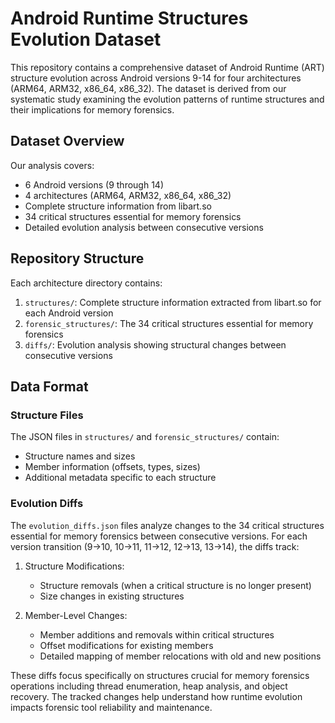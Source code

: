 # Android Runtime Structures Evolution Dataset

This repository contains a comprehensive dataset of Android Runtime (ART) structure evolution across Android versions 9-14 for four architectures (ARM64, ARM32, x86_64, x86_32). The dataset is derived from our systematic study examining the evolution patterns of runtime structures and their implications for memory forensics.

## Dataset Overview

Our analysis covers:
- 6 Android versions (9 through 14)
- 4 architectures (ARM64, ARM32, x86_64, x86_32)
- Complete structure information from libart.so
- 34 critical structures essential for memory forensics
- Detailed evolution analysis between consecutive versions

## Repository Structure

Each architecture directory contains:

1. `structures/`: Complete structure information extracted from libart.so for each Android version
2. `forensic_structures/`: The 34 critical structures essential for memory forensics
3. `diffs/`: Evolution analysis showing structural changes between consecutive versions

## Data Format

### Structure Files
The JSON files in `structures/` and `forensic_structures/` contain:
- Structure names and sizes
- Member information (offsets, types, sizes)
- Additional metadata specific to each structure

### Evolution Diffs
The `evolution_diffs.json` files analyze changes to the 34 critical structures essential for memory forensics between consecutive versions. For each version transition (9->10, 10->11, 11->12, 12->13, 13->14), the diffs track:

1. Structure Modifications:
   - Structure removals (when a critical structure is no longer present)
   - Size changes in existing structures
   
2. Member-Level Changes:
   - Member additions and removals within critical structures
   - Offset modifications for existing members
   - Detailed mapping of member relocations with old and new positions

These diffs focus specifically on structures crucial for memory forensics operations including thread enumeration, heap analysis, and object recovery. The tracked changes help understand how runtime evolution impacts forensic tool reliability and maintenance.
